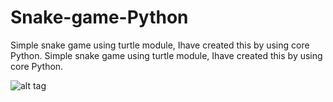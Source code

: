 # Snake-game-Python
Simple snake game using turtle  module, Ihave created this by using core Python.
Simple snake game using turtle  module, Ihave created this by using core Python.

![alt tag](http://i.imgur.com/KIxtK1M.png)
